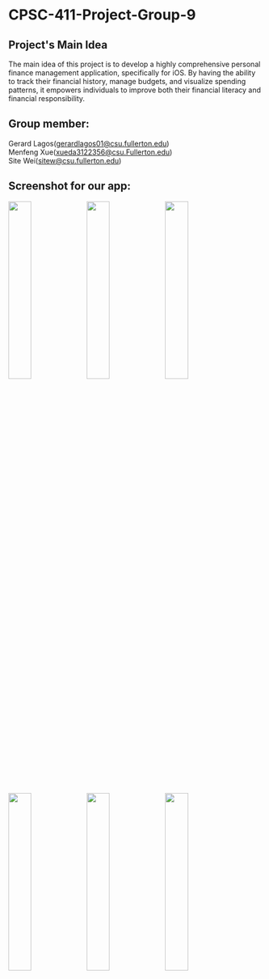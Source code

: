 # CPSC-411-Project-Group-9
## Project's Main Idea
  The main idea of this project is to develop a highly comprehensive personal finance management application, specifically for iOS. By having the ability to track their financial history, manage budgets, and visualize spending patterns, it empowers individuals to improve both their financial literacy and financial responsibility. 
## Group member:
  Gerard Lagos(gerardlagos01@csu.fullerton.edu)  
  Menfeng Xue(xueda3122356@csu.Fullerton.edu)  
  Site Wei(sitew@csu.fullerton.edu)  

## Screenshot for our app:
<img src="https://github.com/wst93444/CPSC-411-Project-Group-9/blob/main/Screenshot/account%20ui.png" width=30% height=30%>
<img src="https://github.com/wst93444/CPSC-411-Project-Group-9/blob/main/Screenshot/adding%20account.png" width=30% height=30%>
<img src="https://github.com/wst93444/CPSC-411-Project-Group-9/blob/main/Screenshot/delete%20account.png" width=30% height=30%>
<img src="https://github.com/wst93444/CPSC-411-Project-Group-9/blob/main/Screenshot/transaction%20ui.png" width=30% height=30%>
<img src="https://github.com/wst93444/CPSC-411-Project-Group-9/blob/main/Screenshot/adding%20transaction.png" width=30% height=30%>
<img src="https://github.com/wst93444/CPSC-411-Project-Group-9/blob/main/Screenshot/delete-transaction.png" width=30% height=30%>
